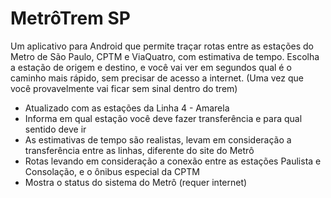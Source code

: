 MetrôTrem SP
=============

Um aplicativo para Android que permite traçar rotas entre as estações do Metro de São Paulo, CPTM e ViaQuatro, com estimativa de tempo.
Escolha a estação de origem e destino, e você vai ver em segundos qual é o caminho mais rápido, sem precisar de acesso a internet.
(Uma vez que você provavelmente vai ficar sem sinal dentro do trem)

- Atualizado com as estações da Linha 4 - Amarela
- Informa em qual estação você deve fazer transferência e para qual sentido deve ir
- As estimativas de tempo são realistas, levam em consideração a transferência entre as linhas, diferente do site do Metrô
- Rotas levando em consideração a conexão entre as estações Paulista e Consolação, e o ônibus especial da CPTM
- Mostra o status do sistema do Metrô (requer internet)
